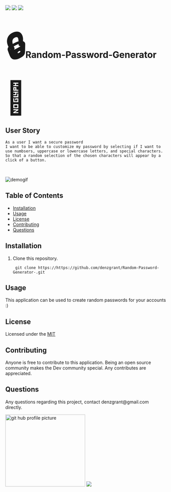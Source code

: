 <img src="https://img.shields.io/badge/Node-12.16.3-brightgreen"> <img src="https://img.shields.io/github/last-commit/denzgrant/Random-Password-Generator-">
 <img src="https://img.shields.io/badge/-JavaScript-brightgreen">
<h1><span style='font-size:100px;'>&#128274;</span>Random-Password-Generator<span style='font-size:100px;'>&#128273;</span></h1>
 
 ## User Story
 ```
As a user I want a secure password
I want to be able to customize my password by selecting if I want to use numbsers, uppercase or lowercase letters, and special characters.
So that a random selection of the chosen characters will appear by a click of a button.
  
```

 <br>
<img src="/ezgif.com-crop.gif" alt="demogif">  
</p>
  <h2>Table of Contents</h2>
  <ul> 
   <li><a href="#Installation">Installation</a></li> 
   <li><a href="#Usage">Usage</a></li>   
   <li><a href="#License">License</a></li>   
   <li><a href="#Contributing">Contributing</a></li>   
   <li><a href="#Questions">Questions</a></li>                         
  </ul>
  <h2 id="Installation">Installation</h2>                         
  <p>
  <ol>
<li>Clone this repository.<pre><code> git <span class="hljs-keyword">clone</span> <span class="hljs-title">https</span>://https://github.com/denzgrant/Random-Password-Generator-.git
</code></pre></li>
</ol>
  <h2 id="Usage">Usage</h2>
  <p>This application can be used to create random passwords for your accounts :) 
  <h2 id="License">License</h2>
  <p>Licensed under the <a href="./LICENSE">MIT</a></p>
  <h2 id="Contributing">Contributing</h2>
  <p>Anyone is free to contribute to this application. Being an open source community makes the Dev community special. Any contributes are appreciated. </p>
  <h2 id="Questions">Questions</h2>
  <p style="strong">Any questions regarding this project, contact denzgrant@gmail.com directly.</p> 
  <img src="https://avatars.githubusercontent.com/u/58059554?" alt="git hub profile picture" height="225" width="250">
  
  <img src="https://img.shields.io/github/followers/denzgrant?label=follow&style=social">
  
